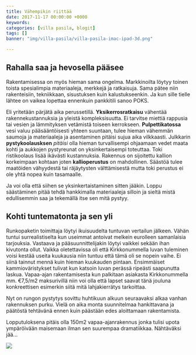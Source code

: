 ```yaml
---
title: Vähempikin riittää
date: 2017-11-17 00:00:00 +0000
keywords:
categories: [villa pasila, blogit]
tags: []
banner: "img/villa-pasila/villa-pasila-imac-ipad-3d.png"

---
```

## Rahalla saa ja hevosella pääsee

Rakentamisessa on myös hieman sama ongelma. Markkinoilta löytyy toinen toista spesialimpia materiaaleja, merkkejä ja ratkaisuja. Sama pätee niin rakenteisiin, tekniikkaan, sisustuksen kuin kalustukseenkin. Ja kun sille tielle lähtee on vaikea lopettaa ennenkuin pankkitili sanoo POKS.

Eli yritetään pärjätä aika perussetillä. **Yksikerrosratkaisu** vähentää rakennekustannuksia ja yleistä kompleksisuutta. Ei tarvitse miettiä rappusia tai vesien ja lämmityksen vetämistä toiseen kerrokseen. **Pulpettikatossa** vesi valuu pääsääntöisesti yhteen suuntaan, tulee hieman vähemmän saumoja ja materiaaleja ja asentaminen pitäisi sujua aika vilkkaasti. Julkkarin **pystykoolausksen** *pitäisi* olla hieman turvallisempi ohjaamaan vedet maata kohti ja aukkojen pystyreunat on yksinkertaisempi toteuttaa. Toki ristikoolaus lisää ikävästi kustannuksia. Rakennus on sijoitettu kallion korkeimpaan kohtaan joten **kallioperustus** on mahdollinen. Säästöä tulee maatöiden vähyydestä tai räjäytysten välttämisestä mutta toki perustus ei ole yhtä nopea kuin tasamaalle.

Ja voi olla että siihen se yksinkertaistaminen sitten jääkin. Loppu säästäminen pitää tehdä hankkimalla materiaaleja silloin ja sieltä mistä edullisemmin saa ja tekemällä itse sen mitä pystyy.

## Kohti tuntematonta ja sen yli

Runkopaketin toimittaja löytyi ikuisuudelta tuntuvan vertailun jälkeen. Vähän tuntui surrealistiselta kun useimmat antoivat melkein eurolleen samanlaisia tarjouksia. Vastaava ja pääsuunnittelijakin löytyi vaikkei sekään ihan kivutonta ollut. Vaikka oletettavissa oli että Kirkkonummella luvan tuleminen voisi kestää useita kuukausia niin tuntuu että tämä oli se nopein vaihe. Ei siinä tainnut mennä kuin hieman kuukauden pintaan. Ensimmäiset kammioväristykset tulivat kun katsoin luvan perässä ripeästi saapunutta laskua. Vapaa-ajan rakentamisesta kun palkitaan asiakasta Kirkkonummella mm. €7,5/m2 maksurivillä niin voi olla että lapset saavat tänä jouluna konkreettisen esimerkin siitä mitä lahjakierrätys tarkoittaa.

Nyt on rungon pystytys sovittu huhtikuun alkuun seuraavaksi alkaa vanhan rakennuksen purku. Vielä on aika monta suunnitelmaa hankittavana ja päätöstä tehtävänä ennen kuin päästään edes aloittamaan rakentamista.

Lopputuloksena pitäis olla 150m2 vapaa-ajanrakennus jonka tulisi upota ympäröivään maisemaan ilman sen suurempaa dramatiikkaa. Nähtäväksi jää...

![](/img/villa-pasila/julkkarit.png)
